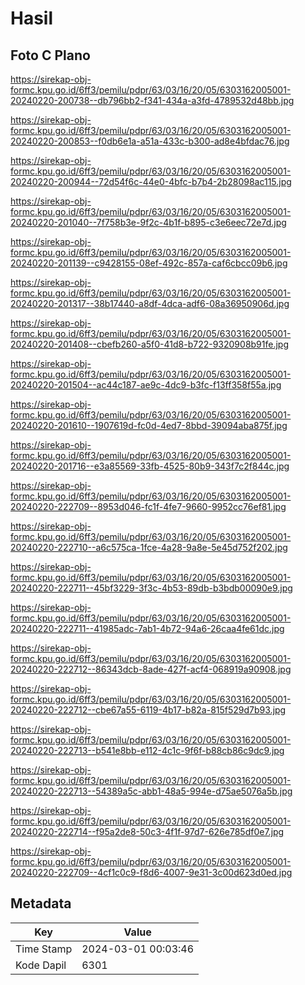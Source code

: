 # Hasil

## Foto C Plano

https://sirekap-obj-formc.kpu.go.id/6ff3/pemilu/pdpr/63/03/16/20/05/6303162005001-20240220-200738--db796bb2-f341-434a-a3fd-4789532d48bb.jpg

https://sirekap-obj-formc.kpu.go.id/6ff3/pemilu/pdpr/63/03/16/20/05/6303162005001-20240220-200853--f0db6e1a-a51a-433c-b300-ad8e4bfdac76.jpg

https://sirekap-obj-formc.kpu.go.id/6ff3/pemilu/pdpr/63/03/16/20/05/6303162005001-20240220-200944--72d54f6c-44e0-4bfc-b7b4-2b28098ac115.jpg

https://sirekap-obj-formc.kpu.go.id/6ff3/pemilu/pdpr/63/03/16/20/05/6303162005001-20240220-201040--7f758b3e-9f2c-4b1f-b895-c3e6eec72e7d.jpg

https://sirekap-obj-formc.kpu.go.id/6ff3/pemilu/pdpr/63/03/16/20/05/6303162005001-20240220-201139--c9428155-08ef-492c-857a-caf6cbcc09b6.jpg

https://sirekap-obj-formc.kpu.go.id/6ff3/pemilu/pdpr/63/03/16/20/05/6303162005001-20240220-201317--38b17440-a8df-4dca-adf6-08a36950906d.jpg

https://sirekap-obj-formc.kpu.go.id/6ff3/pemilu/pdpr/63/03/16/20/05/6303162005001-20240220-201408--cbefb260-a5f0-41d8-b722-9320908b91fe.jpg

https://sirekap-obj-formc.kpu.go.id/6ff3/pemilu/pdpr/63/03/16/20/05/6303162005001-20240220-201504--ac44c187-ae9c-4dc9-b3fc-f13ff358f55a.jpg

https://sirekap-obj-formc.kpu.go.id/6ff3/pemilu/pdpr/63/03/16/20/05/6303162005001-20240220-201610--1907619d-fc0d-4ed7-8bbd-39094aba875f.jpg

https://sirekap-obj-formc.kpu.go.id/6ff3/pemilu/pdpr/63/03/16/20/05/6303162005001-20240220-201716--e3a85569-33fb-4525-80b9-343f7c2f844c.jpg

https://sirekap-obj-formc.kpu.go.id/6ff3/pemilu/pdpr/63/03/16/20/05/6303162005001-20240220-222709--8953d046-fc1f-4fe7-9660-9952cc76ef81.jpg

https://sirekap-obj-formc.kpu.go.id/6ff3/pemilu/pdpr/63/03/16/20/05/6303162005001-20240220-222710--a6c575ca-1fce-4a28-9a8e-5e45d752f202.jpg

https://sirekap-obj-formc.kpu.go.id/6ff3/pemilu/pdpr/63/03/16/20/05/6303162005001-20240220-222711--45bf3229-3f3c-4b53-89db-b3bdb00090e9.jpg

https://sirekap-obj-formc.kpu.go.id/6ff3/pemilu/pdpr/63/03/16/20/05/6303162005001-20240220-222711--41985adc-7ab1-4b72-94a6-26caa4fe61dc.jpg

https://sirekap-obj-formc.kpu.go.id/6ff3/pemilu/pdpr/63/03/16/20/05/6303162005001-20240220-222712--86343dcb-8ade-427f-acf4-068919a90908.jpg

https://sirekap-obj-formc.kpu.go.id/6ff3/pemilu/pdpr/63/03/16/20/05/6303162005001-20240220-222712--cbe67a55-6119-4b17-b82a-815f529d7b93.jpg

https://sirekap-obj-formc.kpu.go.id/6ff3/pemilu/pdpr/63/03/16/20/05/6303162005001-20240220-222713--b541e8bb-e112-4c1c-9f6f-b88cb86c9dc9.jpg

https://sirekap-obj-formc.kpu.go.id/6ff3/pemilu/pdpr/63/03/16/20/05/6303162005001-20240220-222713--54389a5c-abb1-48a5-994e-d75ae5076a5b.jpg

https://sirekap-obj-formc.kpu.go.id/6ff3/pemilu/pdpr/63/03/16/20/05/6303162005001-20240220-222714--f95a2de8-50c3-4f1f-97d7-626e785df0e7.jpg

https://sirekap-obj-formc.kpu.go.id/6ff3/pemilu/pdpr/63/03/16/20/05/6303162005001-20240220-222709--4cf1c0c9-f8d6-4007-9e31-3c00d623d0ed.jpg


## Metadata

| Key        | Value               |
| ---------- | ------------------- |
| Time Stamp | 2024-03-01 00:03:46 |
| Kode Dapil | 6301                |



